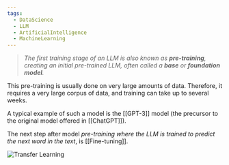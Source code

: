 ```yaml
---
tags:
  - DataScience
  - LLM
  - ArtificialIntelligence
  - MachineLearning
---
```

> *The first training stage of an LLM is also known as **pre-training**, creating an initial pre-trained LLM, often called a **base** or **foundation model**.* 

This pre-training is usually done on very large amounts of data. Therefore, it requires a very large corpus of data, and training can take up to several weeks.

A typical example of such a model is the [[GPT-3]] model (the precursor to the original model offered in [[ChatGPT]]). 

The next step after model *pre-training where the LLM is trained to predict the next word in the text*, is [[Fine-tuning]].

![Transfer Learning](https://huggingface.co/datasets/huggingface-course/documentation-images/resolve/main/en/chapter1/pretraining.svg)


